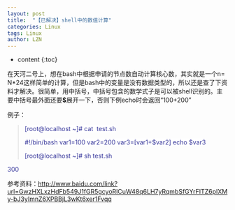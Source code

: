 ```yaml
---
layout: post
title:  "【已解决】shell中的数值计算" 
categories: Linux
tags: Linux
author: LZN
---
```


* content
{:toc}

在天河二号上，想在bash中根据申请的节点数自动计算核心数，其实就是一个n= N*24这样简单的计算，但是bash中的变量是没有数据类型的，所以还是查了下资料才解决。很简单，用中括号，中括号包含的数学式子是可以被shell识别的。主要中括号最外面还要<strong>$</strong>展开一下，否则下例echo时会返回“100+200”

例子：
<blockquote><span style="background-color: #ffffff;"><span style="color: #333399;">[root@localhost ~]# cat  test.sh</span></span>

<span style="background-color: #ffffff;"><span style="color: #333399;">#!/bin/bash
var1=100
var2=200
var3=$[$var1+$var2]
echo $var3</span></span>

<span style="background-color: #ffffff;"><span style="color: #333399;">[root@localhost ~]# sh test.sh
</span></span></blockquote>
<span style="background-color: #ffffff;"><span style="color: #333399;">300</span></span>

参考资料：http://www.baidu.com/link?url=GwzHXLxzHdFb549J1fGR5gcyoRlCuW48q6LH7yRqmbSfGYrFITZ6pIXMy-bJ3yImnZ6XPBBjL3wKt6xer1Fvqq

&nbsp;